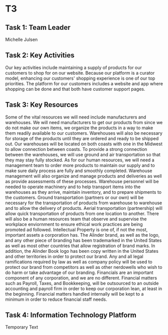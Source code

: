 # T3

## Task 1: Team Leader
Michelle Julsen

## Task 2: Key Activities

Our key activities include maintaining a supply of products for our customers to shop for on our website. Because our platform is a curator model, enhancing our customers' shopping experience is one of our top priorities. The platform for our customers includes a website and app where shopping can be done and that both have customer support pages.


## Task 3: Key Resources

Some of the vital resources we will need include manufacturers and warehouses. We will need manufacturers to get our products from since we do not make our own items, we organize the products in a way to make them readily available to our customers. Warehouses will also be necessary for storage of the products until they are ordered and ready to be shipped out. Our warehouses will be located on both coasts with one in the Midwest to allow connection between coasts. To provide a strong connection between the warehouses, we will use ground and air transportation so that they may stay fully stocked. As for our human resources, we will need a management team to order more products to maintain our supply and to make sure daily process are fully and smoothly completed. Warehouse management will also organize and manage products and deliveries as well as provide assessments of these processes. Warehouse personnel will be needed to operate machinery and to help transport items into the warehouses as they arrive, maintain inventory, and to prepare shipments to the customers. Ground transportation (partners or our own) will be necessary for the transportation of products from warehouse to warehouse and to allow the delivery of products. Aerial transportation (partnership) will allow quick transportation of products from one location to another. There will also be a  human resources team that observe and supervise the workplace enviornment to ensure ethical work practices are being promoted ad followed. Intellectual Property is one of, if not the most, important assets a corporation has. The Alinder brand, as well as the logo, and any other piece of branding has been trademarked in the United States as well as most other countries that allow registration of brand marks. In addition, the Alinder Book logo has been copy written in the United States and other territories in order to protect our brand. Any and all legal ramifications required by law as well as company policy will be used to protect our brand from competitors as well as other nerdowells who wish to do harm or take advantage of our branding. Financials are an important component of any corporation, and we are no different. Financial matters such as Payroll, Taxes, and Bookkeeping, will be outsourced to an outside accounting and payroll firm in order to keep our corporation lean, at least in the beginning. Financial matters handled internally will be kept to a minimum in order to reduce financial staff needs.


## Task 4: Information Technology Platform

Temporary Text
